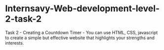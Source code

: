 # Internsavy-Web-development-level-2-task-2
Task 2 - Creating a Countdown Timer - You can use HTML, CSS, javascript to create a simple but effective website that highlights your strengths and interests.

